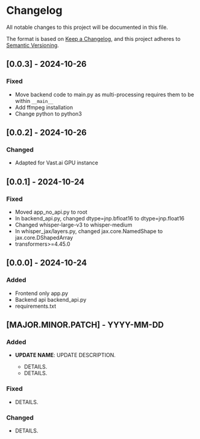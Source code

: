 # Changelog

All notable changes to this project will be documented in this file.

The format is based on [Keep a Changelog](https://keepachangelog.com/en/1.1.0/),
and this project adheres to [Semantic Versioning](https://semver.org/spec/v2.0.0.html).

## [0.0.3] - 2024-10-26

### Fixed

- Move backend code to main.py as multi-processing requires them to be within `__main__`
- Add ffmpeg installation
- Change python to python3

## [0.0.2] - 2024-10-26

### Changed

- Adapted for Vast.ai GPU instance

## [0.0.1] - 2024-10-24

### Fixed

- Moved app_no_api.py to root
- In backend_api.py, changed dtype=jnp.bfloat16 to dtype=jnp.float16
- Changed whisper-large-v3 to whisper-medium
- In whisper_jax/layers.py, changed jax.core.NamedShape to jax.core.DShapedArray
- transformers>=4.45.0

## [0.0.0] - 2024-10-24

### Added

- Frontend only app.py
- Backend api backend_api.py
- requirements.txt

## [MAJOR.MINOR.PATCH] - YYYY-MM-DD

### Added

- **UPDATE NAME**: UPDATE DESCRIPTION.

  - DETAILS.
  - DETAILS.

### Fixed

- DETAILS.

### Changed

- DETAILS.
